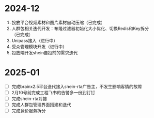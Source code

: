 # 2024-12
1. 投放平台视频素材和图片素材自动压缩（已完成）
2. 人群包相关迭代开发：布隆过滤器初始化大小优化、切换Redis和Key拆分（已完成）
3. Unipass接入（进行中）
4. 受众管理模块开发（进行中）
5. 投放端开发shein自投前的需求迭代

# 2025-01
- [ ] 完成brainx2.5平台迭代接入shein-rta广告主，不发生影响客情的故障
- [ ] 2月10号前完成工程飞书的告警多一份到钉钉
- [ ] 完成shein-rta对接
- [ ] 完成人群包管理界面搭建和迭代
- [ ] 完成竞价服务拆分